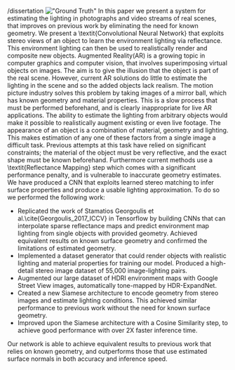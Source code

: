 
/dissertation !["Ground Truth"](ground_truth.png "Ground Truth")
In this paper we present a system for estimating the lighting in photographs and video streams of real scenes, that improves on previous work by eliminating the need for known geometry. We present a \textit{Convolutional Neural Network} that exploits stereo views of an object to learn the environment lighting via reflectance. This environment lighting can then be used to realistically render and composite new objects.
Augmented Reality(AR) is a growing topic in computer graphics and computer vision, that involves superimposing virtual objects on images. The aim is to give the illusion that the object is part of the real scene. However, current AR solutions do little to estimate the lighting in the scene and so the added objects lack realism. The motion picture industry solves this problem by taking images of a mirror ball, which has known geometry and material properties. This is a slow process that must be performed beforehand, and is clearly inappropriate for live AR applications. The ability to estimate the lighting from arbitrary objects would make it possible to realistically augment existing or even live footage.
The appearance of an object is a combination of material, geometry and lighting. This makes estimation of any one of these factors from a single image a difficult task. Previous attempts at this task have relied on significant constraints; the material of the object must be very reflective, and the exact shape must be known beforehand. Furthermore current methods use a \textit{Reflectance Mapping} step which comes with a significant performance penalty, and is vulnerable to inaccurate geometry estimates. We have produced a CNN that exploits learned stereo matching to infer surface properties and produce a usable lighting approximation. To do so we performed the following work:
* Replicated the work of Stamatios Georgoulis et al.\cite{Georgoulis_2017_ICCV} in Tensorflow by building CNNs that can interpolate sparse reflectance maps and predict environment map lighting from single objects with provided geometry. Achieved equivalent results on known surface geometry and confirmed the limitations of estimated geometry.
* Implemented a dataset generator that could render objects with realistic lighting and material properties for training our model. Produced a high-detail stereo image dataset of 55,000 image-lighting pairs.
* Augmented our large dataset of HDRI environment maps with Google Street View images, automatically tone-mapped by HDR-ExpandNet.
* Created a new Siamese architecture to encode geometry from stereo images and estimate lighting conditions. This achieved similar performance to previous work without the need for known surface geometry.
* Improved upon the Siamese architecture with a Cosine Similarity step, to achieve good performance with over 2X faster inference time.

Our network is able to achieve equivalent results to previous work that relies on known geometry, and outperforms those that use estimated surface normals in both accuracy and inference speed.
